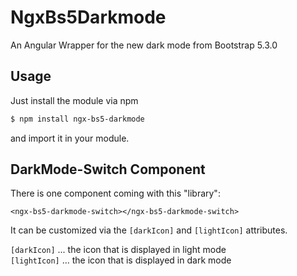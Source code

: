 # NgxBs5Darkmode

An Angular Wrapper for the new dark mode from Bootstrap 5.3.0

## Usage
Just install the module via npm
```sh
$ npm install ngx-bs5-darkmode
```
and import it in your module.

## DarkMode-Switch Component
There is one component coming with this "library":
```angular2html
<ngx-bs5-darkmode-switch></ngx-bs5-darkmode-switch>
```
It can be customized via the `[darkIcon]` and `[lightIcon]` attributes.

`[darkIcon]` ... the icon that is displayed in light mode
<br />
`[lightIcon]` ... the icon that is displayed in dark mode
